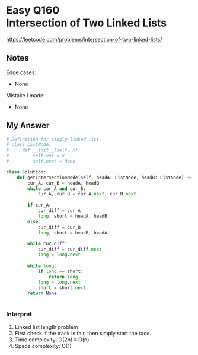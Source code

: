 # Easy Q160 <br> Intersection of Two Linked Lists

https://leetcode.com/problems/intersection-of-two-linked-lists/

## Notes
Edge cases:
* None

Mistake I made:
* None

## My Answer
```Python
# Definition for singly-linked list.
# class ListNode:
#     def __init__(self, x):
#         self.val = x
#         self.next = None

class Solution:
    def getIntersectionNode(self, headA: ListNode, headB: ListNode) -> Optional[ListNode]:
        cur_A, cur_B = headA, headB
        while cur_A and cur_B:
            cur_A, cur_B = cur_A.next, cur_B.next
            
        if cur_A:
            cur_diff = cur_A
            long, short = headA, headB
        else:
            cur_diff = cur_B
            long, short = headB, headA
            
        while cur_diff:
            cur_diff = cur_diff.next
            long = long.next
        
        while long:
            if long == short:
                return long
            long = long.next
            short = short.next
        return None
        
```

### Interpret
1. Linked list length problem
2. First check if the track is fair, then simply start the race.
3. Time complexity: O(2n) $\equiv$ O(n)
4. Space complexity: O(1)







